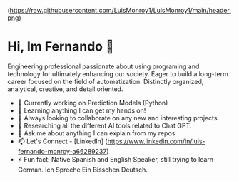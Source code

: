 (https://raw.githubusercontent.com/LuisMonroy1/LuisMonroy1/main/header.png)


# Hi, Im Fernando 👋

Engineering professional passionate about using programing and technology for ultimately enhancing our society. Eager to build a long-term career focused on the field of automatization. Distinctly organized, analytical, creative, and detail oriented.

- 🔭 Currently working on Prediction Models (Python)
- 🌱 Learning anything I can get my hands on!
- 👯 Always looking to collaborate on any new and interesting projects.
- 🤔 Researching all the different AI tools related to Chat GPT.
- 💬 Ask me about anything I can explain from my repos.
- 📫 Let's Connect - [LinkedIn] (https://www.linkedin.com/in/luis-fernando-monroy-a66289237)
- ⚡ Fun fact: Native Spanish and English Speaker, still trying to learn German. Ich Spreche Ein Bisschen Deutsch.
